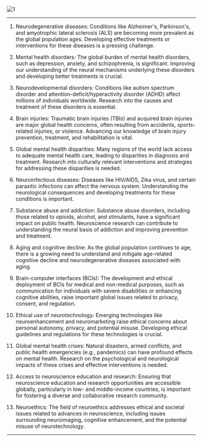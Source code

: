 ![1](https://github.com/sourceduty/Neuroscience/assets/123030236/48463865-323f-4c66-9b0f-61434648ab31)
***
1. Neurodegenerative diseases: Conditions like Alzheimer's, Parkinson's, and amyotrophic lateral sclerosis (ALS) are becoming more prevalent as the global population ages. Developing effective treatments or interventions for these diseases is a pressing challenge.

2. Mental health disorders: The global burden of mental health disorders, such as depression, anxiety, and schizophrenia, is significant. Improving our understanding of the neural mechanisms underlying these disorders and developing better treatments is crucial.

3. Neurodevelopmental disorders: Conditions like autism spectrum disorder and attention-deficit/hyperactivity disorder (ADHD) affect millions of individuals worldwide. Research into the causes and treatment of these disorders is essential.

4. Brain injuries: Traumatic brain injuries (TBIs) and acquired brain injuries are major global health concerns, often resulting from accidents, sports-related injuries, or violence. Advancing our knowledge of brain injury prevention, treatment, and rehabilitation is vital.

5. Global mental health disparities: Many regions of the world lack access to adequate mental health care, leading to disparities in diagnosis and treatment. Research into culturally relevant interventions and strategies for addressing these disparities is needed.

6. Neuroinfectious diseases: Diseases like HIV/AIDS, Zika virus, and certain parasitic infections can affect the nervous system. Understanding the neurological consequences and developing treatments for these conditions is important.

7. Substance abuse and addiction: Substance abuse disorders, including those related to opioids, alcohol, and stimulants, have a significant impact on public health. Neuroscience research can contribute to understanding the neural basis of addiction and improving prevention and treatment.

8. Aging and cognitive decline: As the global population continues to age, there is a growing need to understand and mitigate age-related cognitive decline and neurodegenerative diseases associated with aging.

9. Brain-computer interfaces (BCIs): The development and ethical deployment of BCIs for medical and non-medical purposes, such as communication for individuals with severe disabilities or enhancing cognitive abilities, raise important global issues related to privacy, consent, and regulation.

10. Ethical use of neurotechnology: Emerging technologies like neuroenhancement and neuromarketing raise ethical concerns about personal autonomy, privacy, and potential misuse. Developing ethical guidelines and regulations for these technologies is crucial.

11. Global mental health crises: Natural disasters, armed conflicts, and public health emergencies (e.g., pandemics) can have profound effects on mental health. Research on the psychological and neurological impacts of these crises and effective interventions is needed.

12. Access to neuroscience education and research: Ensuring that neuroscience education and research opportunities are accessible globally, particularly in low- and middle-income countries, is important for fostering a diverse and collaborative research community.

13. Neuroethics: The field of neuroethics addresses ethical and societal issues related to advances in neuroscience, including issues surrounding neuroimaging, cognitive enhancement, and the potential misuse of neurotechnology.
***
